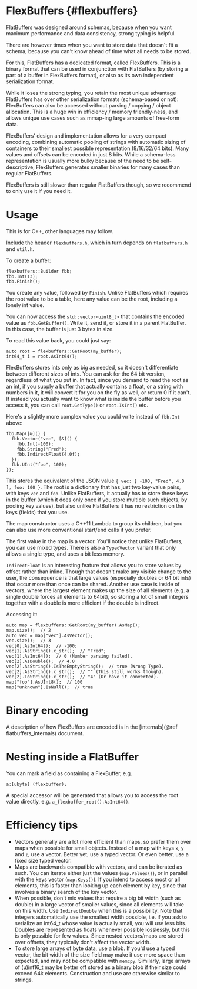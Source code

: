 FlexBuffers    {#flexbuffers}
==========

FlatBuffers was designed around schemas, because when you want maximum
performance and data consistency, strong typing is helpful.

There are however times when you want to store data that doesn't fit a
schema, because you can't know ahead of time what all needs to be stored.

For this, FlatBuffers has a dedicated format, called FlexBuffers.
This is a binary format that can be used in conjunction
with FlatBuffers (by storing a part of a buffer in FlexBuffers
format), or also as its own independent serialization format.

While it loses the strong typing, you retain the most unique advantage
FlatBuffers has over other serialization formats (schema-based or not):
FlexBuffers can also be accessed without parsing / copying / object allocation.
This is a huge win in efficiency / memory friendly-ness, and allows unique
use cases such as mmap-ing large amounts of free-form data.

FlexBuffers' design and implementation allows for a very compact encoding,
combining automatic pooling of strings with automatic sizing of containers to
their smallest possible representation (8/16/32/64 bits). Many values and
offsets can be encoded in just 8 bits. While a schema-less representation is
usually more bulky because of the need to be self-descriptive, FlexBuffers
generates smaller binaries for many cases than regular FlatBuffers.

FlexBuffers is still slower than regular FlatBuffers though, so we recommend to
only use it if you need it.


# Usage

This is for C++, other languages may follow.

Include the header `flexbuffers.h`, which in turn depends on `flatbuffers.h`
and `util.h`.

To create a buffer:

~~~~~~~~~~~~~~~~~~~~~~~~~~~~~~~~~~{.cpp}
flexbuffers::Builder fbb;
fbb.Int(13);
fbb.Finish();
~~~~~~~~~~~~~~~~~~~~~~~~~~~~~~~~~~

You create any value, followed by `Finish`. Unlike FlatBuffers which requires
the root value to be a table, here any value can be the root, including a lonely
int value.

You can now access the `std::vector<uint8_t>` that contains the encoded value
as `fbb.GetBuffer()`. Write it, send it, or store it in a parent FlatBuffer. In
this case, the buffer is just 3 bytes in size.

To read this value back, you could just say:

~~~~~~~~~~~~~~~~~~~~~~~~~~~~~~~~~~{.cpp}
auto root = flexbuffers::GetRoot(my_buffer);
int64_t i = root.AsInt64();
~~~~~~~~~~~~~~~~~~~~~~~~~~~~~~~~~~

FlexBuffers stores ints only as big as needed, so it doesn't differentiate
between different sizes of ints. You can ask for the 64 bit version,
regardless of what you put in. In fact, since you demand to read the root
as an int, if you supply a buffer that actually contains a float, or a
string with numbers in it, it will convert it for you on the fly as well,
or return 0 if it can't. If instead you actually want to know what is inside
the buffer before you access it, you can call `root.GetType()` or `root.IsInt()`
etc.

Here's a slightly more complex value you could write instead of `fbb.Int` above:

~~~~~~~~~~~~~~~~~~~~~~~~~~~~~~~~~~{.cpp}
fbb.Map([&]() {
  fbb.Vector("vec", [&]() {
    fbb.Int(-100);
    fbb.String("Fred");
    fbb.IndirectFloat(4.0f);
  });
  fbb.UInt("foo", 100);
});
~~~~~~~~~~~~~~~~~~~~~~~~~~~~~~~~~~

This stores the equivalent of the JSON value
`{ vec: [ -100, "Fred", 4.0 ], foo: 100 }`. The root is a dictionary that has
just two key-value pairs, with keys `vec` and `foo`. Unlike FlatBuffers, it
actually has to store these keys in the buffer (which it does only once if
you store multiple such objects, by pooling key values), but also unlike
FlatBuffers it has no restriction on the keys (fields) that you use.

The map constructor uses a C++11 Lambda to group its children, but you can
also use more conventional start/end calls if you prefer.

The first value in the map is a vector. You'll notice that unlike FlatBuffers,
you can use mixed types. There is also a `TypedVector` variant that only
allows a single type, and uses a bit less memory.

`IndirectFloat` is an interesting feature that allows you to store values
by offset rather than inline. Though that doesn't make any visible change
to the user, the consequence is that large values (especially doubles or
64 bit ints) that occur more than once can be shared. Another use case is
inside of vectors, where the largest element makes up the size of all elements
(e.g. a single double forces all elements to 64bit), so storing a lot of small
integers together with a double is more efficient if the double is indirect.

Accessing it:

~~~~~~~~~~~~~~~~~~~~~~~~~~~~~~~~~~{.cpp}
auto map = flexbuffers::GetRoot(my_buffer).AsMap();
map.size();  // 2
auto vec = map["vec"].AsVector();
vec.size();  // 3
vec[0].AsInt64();  // -100;
vec[1].AsString().c_str();  // "Fred";
vec[1].AsInt64();  // 0 (Number parsing failed).
vec[2].AsDouble();  // 4.0
vec[2].AsString().IsTheEmptyString();  // true (Wrong Type).
vec[2].AsString().c_str();  // "" (This still works though).
vec[2].ToString().c_str();  // "4" (Or have it converted).
map["foo"].AsUInt8();  // 100
map["unknown"].IsNull();  // true
~~~~~~~~~~~~~~~~~~~~~~~~~~~~~~~~~~


# Binary encoding

A description of how FlexBuffers are encoded is in the
[internals](@ref flatbuffers_internals) document.


# Nesting inside a FlatBuffer

You can mark a field as containing a FlexBuffer, e.g.

    a:[ubyte] (flexbuffer);

A special accessor will be generated that allows you to access the root value
directly, e.g. `a_flexbuffer_root().AsInt64()`.


# Efficiency tips

* Vectors generally are a lot more efficient than maps, so prefer them over maps
  when possible for small objects. Instead of a map with keys `x`, `y` and `z`,
  use a vector. Better yet, use a typed vector. Or even better, use a fixed
  size typed vector.
* Maps are backwards compatible with vectors, and can be iterated as such.
  You can iterate either just the values (`map.Values()`), or in parallel with
  the keys vector (`map.Keys()`). If you intend
  to access most or all elements, this is faster than looking up each element
  by key, since that involves a binary search of the key vector.
* When possible, don't mix values that require a big bit width (such as double)
  in a large vector of smaller values, since all elements will take on this
  width. Use `IndirectDouble` when this is a possibility. Note that
  integers automatically use the smallest width possible, i.e. if you ask
  to serialize an int64_t whose value is actually small, you will use less
  bits. Doubles are represented as floats whenever possible losslessly, but
  this is only possible for few values.
  Since nested vectors/maps are stored over offsets, they typically don't
  affect the vector width.
* To store large arrays of byte data, use a blob. If you'd use a typed
  vector, the bit width of the size field may make it use more space than
  expected, and may not be compatible with `memcpy`.
  Similarly, large arrays of (u)int16_t may be better off stored as a
  binary blob if their size could exceed 64k elements.
  Construction and use are otherwise similar to strings.
